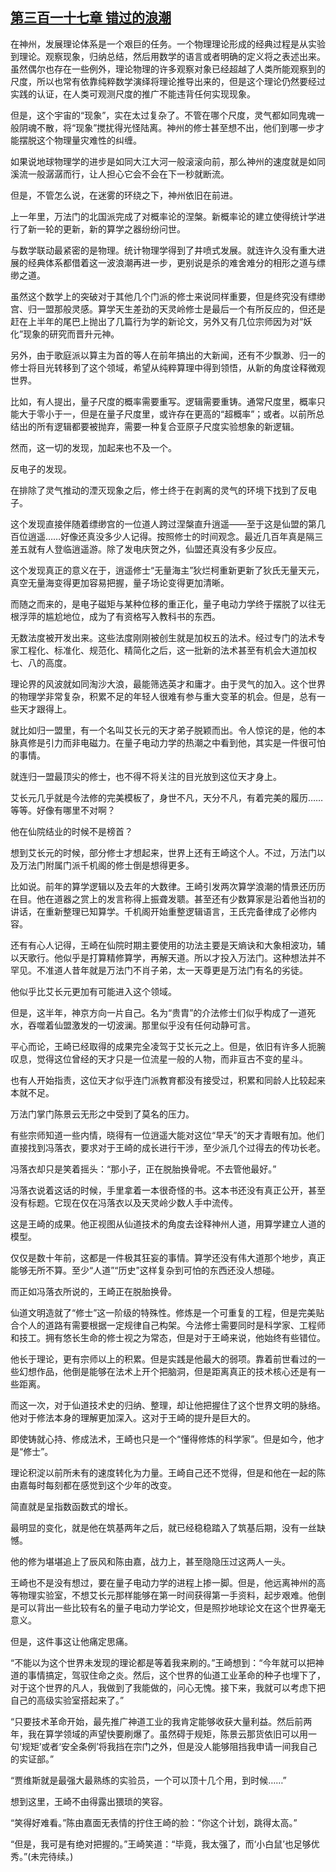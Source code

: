 ## [第三百一十七章 错过的浪潮](https://www.xxbiquge.com/11_11207/8986661.html)


  在神州，发展理论体系是一个艰巨的任务。一个物理理论形成的经典过程是从实验到理论。观察现象，归纳总结，然后用数学的语言或者明确的定义将之表述出来。虽然偶尔也存在一些例外，理论物理的许多观察对象已经超越了人类所能观察到的尺度，所以也常有依靠纯粹数学演绎将理论推导出来的，但是这个理论仍然要经过实践的认证，在人类可观测尺度的推广不能违背任何实现现象。

  但是，这个宇宙的“现象”，实在太过复杂了。不管在哪个尺度，灵气都如同鬼魂一般阴魂不散，将“现象”搅扰得光怪陆离。神州的修士甚至想不出，他们到哪一步才能摆脱这个物理量灾难性的纠缠。

  如果说地球物理学的进步是如同大江大河一般滚滚向前，那么神州的速度就是如同溪流一般潺潺而行，让人担心它会不会在下一秒就断流。

  但是，不管怎么说，在迷雾的环绕之下，神州依旧在前进。

  上一年里，万法门的北国派完成了对概率论的涅槃。新概率论的建立使得统计学进行了新一轮的更新，新的算学之器纷纷问世。

  与数学联动最紧密的是物理。统计物理学得到了井喷式发展。就连许久没有重大进展的经典体系都借着这一波浪潮再进一步，更别说是杀的难舍难分的相形之道与缥缈之道。

  虽然这个数学上的突破对于其他几个门派的修士来说同样重要，但是终究没有缥缈宫、归一盟那般灵感。算学天生差劲的天灵岭修士是最后一个有所反应的，但还是赶在上半年的尾巴上抛出了几篇行为学的新论文，另外又有几位宗师因为对“妖化”现象的研究而晋升元神。

  另外，由于歌庭派以算主为首的等人在前年搞出的大新闻，还有不少飘渺、归一的修士将目光转移到了这个领域，希望从纯粹算理中得到领悟，从新的角度诠释微观世界。

  比如，有人提出，量子尺度的概率需要重写。逻辑需要重铸。通常尺度里，概率只能大于零小于一，但是在量子尺度里，或许存在更高的“超概率”；或者。以前所总结出的所有逻辑都要被抛弃，需要一种复合亚原子尺度实验想象的新逻辑。

  然而，这一切的发现，加起来也不及一个。

  反电子的发现。

  在排除了灵气推动的湮灭现象之后，修士终于在剥离的灵气的环境下找到了反电子。

  这个发现直接伴随着缥缈宫的一位道人跨过涅槃直升逍遥——至于这是仙盟的第几百位逍遥……好像还真没多少人记得。按照修士的时间观念。最近几百年真是隔三差五就有人登临逍遥游。除了发电庆贺之外，仙盟还真没有多少反应。

  这个发现真正的意义在于，逍遥修士“无量海主”狄烂柯重新更新了狄氏无量天元，真空无量海变得更加容易把握，量子场论变得更加清晰。

  而随之而来的，是电子磁矩与某种位移的重正化，量子电动力学终于摆脱了以往无根浮萍的尴尬地位，成为了有资格写入教科书的东西。

  无数法度被开发出来。这些法度刚刚被创生就是加权五的法术。经过专门的法术专家工程化、标准化、规范化、精简化之后，这一批新的法术甚至有机会大道加权七、八的高度。

  理论界的风波就如同淘沙大浪，最能筛选英才和庸才。由于灵气的加入。这个世界的物理学非常复杂，积累不足的年轻人很难有参与重大变革的机会。但是，总有一些天才跟得上。

  就比如归一盟里，有一个名叫艾长元的天才弟子脱颖而出。令人惊诧的是，他的本脉真修是引力而非电磁力。在量子电动力学的热潮之中看到他，其实是一件很可怕的事情。

  就连归一盟最顶尖的修士，也不得不将关注的目光放到这位天才身上。

  艾长元几乎就是今法修的完美模板了，身世不凡，天分不凡，有着完美的履历……等等。好像有哪里不对啊？

  他在仙院结业的时候不是榜首？

  想到艾长元的时候，部分修士才想起来，世界上还有王崎这个人。不过，万法门以及万法门附属门派千机阁的修士倒是想得更多。

  比如说。前年的算学逻辑以及去年的大数律。王崎引发两次算学浪潮的情景还历历在目。他在道器之赏上的发言称得上振聋发聩。甚至还有少数算家是沿着他当初的讲话，在重新整理已知算学。千机阁开始重整逻辑语言，王氏完备律成了必修内容。

  还有有心人记得，王崎在仙院时期主要使用的功法主要是天熵诀和大象相波功，辅以天歌行。他似乎是打算精修算学，再解天道。所以才投入万法门。这种想法并不罕见。不准道人昔年就是万法门不肖子弟，太一天尊更是万法门有名的劣徒。

  他似乎比艾长元更加有可能进入这个领域。

  但是，这半年，神京方向一片自己。名为“贵胄”的介法修士们似乎构成了一道死水，吞噬着仙盟激发的一切波澜。那里似乎没有任何动静可言。

  平心而论，王崎已经取得的成果完全凌驾于艾长元之上。但是，依旧有许多人扼腕叹息，觉得这位曾经的天才只是一位流星一般的人物，而非亘古不变的星斗。

  也有人开始指责，这位天才似乎连门派教育都没有接受过，积累和同龄人比较起来本就不足。

  万法门掌门陈景云无形之中受到了莫名的压力。

  有些宗师知道一些内情，晓得有一位逍遥大能对这位“早夭”的天才青眼有加。他们直接找到冯落衣，要求对于王崎的成长进行干涉，至少派几个过得去的传功长老。

  冯落衣却只是笑着摇头：“那小子，正在脱胎换骨呢。不去管他最好。”

  冯落衣说着这话的时候，手里拿着一本很奇怪的书。这本书还没有真正公开，甚至没有标题。它现在仅在冯落衣以及天灵岭少数人手中流传。

  这是王崎的成果。他正视图从仙道技术的角度去诠释神州人道，用算学建立人道的模型。

  仅仅是数十年前，这都是一件极其狂妄的事情。算学还没有伟大道那个地步，真正能够无所不算。至少“人道”“历史”这样复杂到可怕的东西还没人想碰。

  而正如冯落衣所说的，王崎正在脱胎换骨。

  仙道文明造就了“修士”这一阶级的特殊性。修炼是一个可重复的工程，但是完美贴合个人的道路有需要根据一定规律自己构架。今法修士需要同时是科学家、工程师和技工。拥有悠长生命的修士视之为常态，但是对于王崎来说，他始终有些错位。

  他长于理论，更有宗师以上的积累。但是实践是他最大的弱项。靠着前世看过的一些幻想作品，他倒是能够在法术上开个把脑洞，但是距离真正的技术核心还是有一些距离。

  而这一次，对于仙道技术史的归纳、整理，却让他把握住了这个世界文明的脉络。他对于修法本身的理解更加深入。这对于王崎的提升是巨大的。

  即使铸就心持、修成法术，王崎也只是一个“懂得修炼的科学家”。但是如今，他才是“修士”。

  理论积淀以前所未有的速度转化为力量。王崎自己还不觉得，但是和他在一起的陈由嘉每时每刻都在感觉到这个少年的改变。

  简直就是呈指数函数式的增长。

  最明显的变化，就是他在筑基两年之后，就已经稳稳踏入了筑基后期，没有一丝缺憾。

  他的修为堪堪追上了辰风和陈由嘉，战力上，甚至隐隐压过这两人一头。

  王崎也不是没有想过，要在量子电动力学的进程上掺一脚。但是，他远离神州的高等物理实验室，不想艾长元那样能够在第一时间获得第一手资料，起步艰难。他倒是可以背出一些比较有名的量子电动力学论文，但是照抄地球论文在这个世界毫无意义。

  但是，这件事这让他痛定思痛。

  “不能以为这个世界未发现的理论都是等着我来刷的。”王崎想到：“今年就可以把神道的事情搞定，驾驭住命之炎。然后，这个世界的仙道工业革命的种子也埋下了，对于这个世界的凡人，我做到了我能做的，问心无愧。接下来，我就可以考虑下把自己的高级实验室搭起来了。”

  “只要技术革命开始，最先推广神道工业的我肯定能够收获大量利益。然后前两年，我在算学领域的声望快要刷爆了。虽然碍于规矩，陈景云那货依旧可以用一句‘规矩’或者‘安全条例’将我挡在宗门之外，但是没人能够阻挡我申请一间我自己的实证部。”

  “贾维斯就是最强大最熟练的实验员，一个可以顶十几个用，到时候……”

  想到这里，王崎不由得露出猥琐的笑容。

  “笑得好难看。”陈由嘉面无表情的拧住王崎的脸：“你这个计划，跳得太高。”

  “但是，我可是有绝对把握的。”王崎笑道：“毕竟，我太强了，而‘小白鼠’也足够优秀。”(未完待续。)
